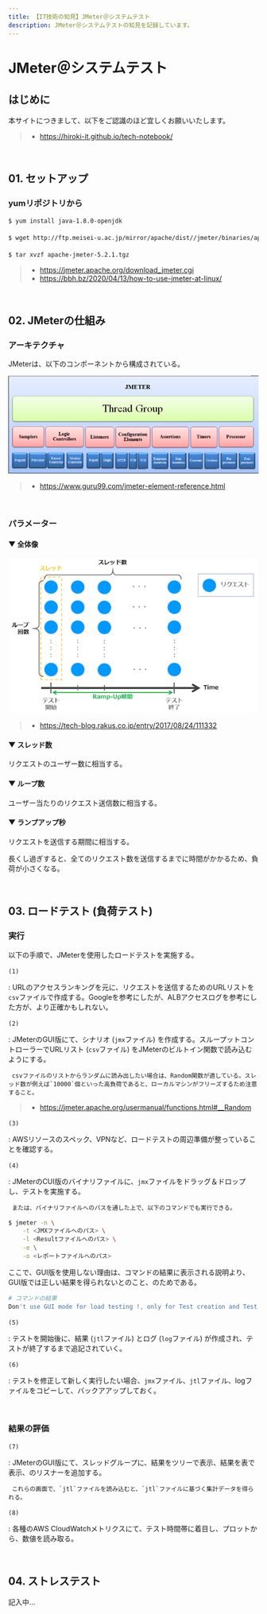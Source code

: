 ```yaml
---
title: 【IT技術の知見】JMeter＠システムテスト
description: JMeter＠システムテストの知見を記録しています。
---
```


# JMeter＠システムテスト

## はじめに

本サイトにつきまして、以下をご認識のほど宜しくお願いいたします。

> - https://hiroki-it.github.io/tech-notebook/

<br>

## 01. セットアップ

### yumリポジトリから

```bash
$ yum install java-1.8.0-openjdk

$ wget http://ftp.meisei-u.ac.jp/mirror/apache/dist//jmeter/binaries/apache-jmeter-5.2.1.tgz

$ tar xvzf apache-jmeter-5.2.1.tgz
```

> - https://jmeter.apache.org/download_jmeter.cgi
> - https://bbh.bz/2020/04/13/how-to-use-jmeter-at-linux/

<br>

## 02. JMeterの仕組み

### アーキテクチャ

JMeterは、以下のコンポーネントから構成されている。

![jmeter_architecuture](https://raw.githubusercontent.com/hiroki-it/tech-notebook-images/master/images/jmeter_architecuture.png)

> - https://www.guru99.com/jmeter-element-reference.html

<br>

### パラメーター

#### ▼ 全体像

![stress-test_parameter](https://raw.githubusercontent.com/hiroki-it/tech-notebook-images/master/images/stress-test_parameter.png)

> - https://tech-blog.rakus.co.jp/entry/2017/08/24/111332

#### ▼ スレッド数

リクエストのユーザー数に相当する。

#### ▼ ループ数

ユーザー当たりのリクエスト送信数に相当する。

#### ▼ ランプアップ秒

リクエストを送信する期間に相当する。

長くし過ぎすると、全てのリクエスト数を送信するまでに時間がかかるため、負荷が小さくなる。

<br>

## 03. ロードテスト (負荷テスト)

### 実行

以下の手順で、JMeterを使用したロードテストを実施する。

`(1)`

: URLのアクセスランキングを元に、リクエストを送信するためのURLリストを`csv`ファイルで作成する。Googleを参考にしたが、ALBアクセスログを参考にした方が、より正確かもしれない。

`(2)`

: JMeterのGUI版にて、シナリオ (`jmx`ファイル) を作成する。スループットコントローラーでURLリスト (`csv`ファイル) をJMeterのビルトイン関数で読み込むようにする。

     csvファイルのリストからランダムに読み出したい場合は、Random関数が適している。スレッド数が例えば`10000`個といった高負荷であると、ローカルマシンがフリーズするため注意すること。

> - https://jmeter.apache.org/usermanual/functions.html#__Random

`(3)`

: AWSリソースのスペック、VPNなど、ロードテストの周辺準備が整っていることを確認する。

`(4)`

: JMeterのCUI版のバイナリファイルに、`jmx`ファイルをドラッグ＆ドロップし、テストを実施する。

     または、バイナリファイルへのパスを通した上で、以下のコマンドでも実行できる。

```bash
$ jmeter -n \
    -t <JMXファイルへのパス> \
    -l <Resultファイルへのパス> \
    -e \
    -o <レポートファイルへのパス>
```

ここで、GUI版を使用しない理由は、コマンドの結果に表示される説明より、GUI版では正しい結果を得られないとのこと、のためである。

```bash
# コマンドの結果
Don't use GUI mode for load testing !, only for Test creation and Test debugging.For load testing, use CLI Mode (was NON GUI):
```

`(5)`

: テストを開始後に、結果 (`jtl`ファイル) とログ (`log`ファイル) が作成され、テストが終了するまで追記されていく。

`(6)`

: テストを修正して新しく実行したい場合、`jmx`ファイル、`jtl`ファイル、logファイルをコピーして、バックアアップしておく。

<br>

### 結果の評価

`(7)`

: JMeterのGUI版にて、スレッドグループに、結果をツリーで表示、結果を表で表示、のリスナーを追加する。

     これらの画面で、`jtl`ファイルを読み込むと、`jtl`ファイルに基づく集計データを得られる。

`(8)`

: 各種のAWS CloudWatchメトリクスにて、テスト時間帯に着目し、プロットから、数値を読み取る。

<br>

## 04. ストレステスト

記入中...

<br>
